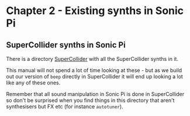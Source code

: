 # Chapter 2 - Existing synths in Sonic Pi

## SuperCollider synths in Sonic Pi

There is a directory [SuperCollider](https://github.com/sonic-pi-net/sonic-pi/tree/59047cace0cab464943e7532ccde3eaa97aa93b7/etc/synthdefs/designs/supercollider) with all the SuperCollider synths in it.

This manual will not spend a lot of time looking at these - but as we build out our version of `beep` directly in SuperCollider it will end up looking a lot like any of these ones.

Remember that all sound manipulation in Sonic Pi is done in SuperCollider so don't be surprised when you find things in this directory that aren't synthesisers but FX etc (for instance `autotuner`).

